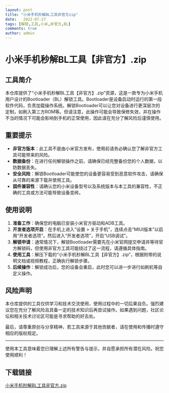 ```yaml
---
layout: post
title: "小米手机秒解BL工具非官方zip"
date:   2022-07-27
tags: [解锁,工具,小米,非官方,BL]
comments: true
author: admin
---
```

# 小米手机秒解BL工具【非官方】.zip

## 工具简介

本仓库提供了“小米手机秒解BL工具【非官方】.zip”资源，这是一款专为小米手机用户设计的Bootloader（BL）解锁工具。Bootloader是设备启动时运行的第一段软件代码，负责加载操作系统。解锁Bootloader可以让您对设备进行更深层次的定制，如刷入第三方ROM等。但请注意，此操作可能会导致保修失效，并在操作不当的情况下可能会影响到手机的正常使用，因此请在充分了解风险后谨慎使用。

## 重要提示

- **非官方版本**：此工具不是由小米官方发布，使用前请务必确认您了解非官方工具可能带来的风险。
- **数据备份**：在进行任何解锁操作之前，请确保已经完整备份您的个人数据，以防数据丢失。
- **安全风险**：解锁Bootloader可能使您的设备更容易受到恶意软件攻击，请确保从可靠的来源下载并使用工具。
- **固件兼容性**：请确认您的小米设备型号以及系统版本与本工具的兼容性，不正确的工具或方法可能导致设备变砖。

## 使用说明

1. **准备工作**：确保您的电脑已安装小米官方驱动和ADB工具。
2. **开发者选项开启**：在手机上进入“设置 > 关于手机”，连续点击“MIUI版本”以启用“开发者选项”。然后进入“开发者选项”，开启“USB调试”。
3. **解锁申请**：通常情况下，解锁Bootloader需要先在小米官网提交申请并等待官方解锁码，但使用非官方工具可能绕过了这一流程，请遵循具体指南。
4. **使用工具**：解压下载的“小米手机秒解BL工具【非官方】.zip”，根据附带的说明文档或视频教程，正确执行解锁步骤。
5. **后续操作**：解锁成功后，您的设备会重启，此时您可以进一步进行如刷机等自定义操作。

## 风险声明

本仓库提供的工具仅供学习和技术交流使用，使用过程中的一切后果自负。强烈建议您在充分了解风险且具备一定的技术知识后再尝试操作。如果遇到问题，社区论坛和相关技术讨论区可能是寻求帮助的好去处。

最后，请尊重原创与分享精神，若工具来源于其他贡献者，请在使用和传播时遵守相应的版权规定。

---

使用本工具意味着您已理解上述所有警告与提示，并自愿承担所有潜在风险。祝您使用顺利！

## 下载链接

[小米手机秒解BL工具非官方.zip](https://pan.quark.cn/s/b648fbab808e)